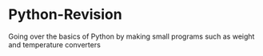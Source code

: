 # Python-Revision
Going over the basics of Python by making small programs such as weight and temperature converters
